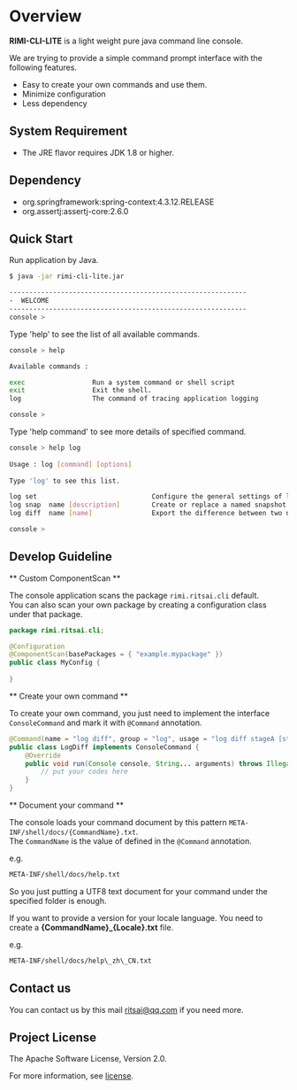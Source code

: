 Overview
===========================

**RIMI-CLI-LITE** is a light weight pure java command line console.

We are trying to provide a simple command prompt interface with the following features.

* Easy to create your own commands and use them.
* Minimize configuration
* Less dependency


## System Requirement

* The JRE flavor requires JDK 1.8 or higher.

## Dependency

* org.springframework:spring-context:4.3.12.RELEASE
* org.assertj:assertj-core:2.6.0

## Quick Start

Run application by Java.

```	Bash
$ java -jar rimi-cli-lite.jar

------------------------------------------------------------
-  WELCOME
------------------------------------------------------------
console > 
```
	
Type 'help' to see the list of all available commands.

```	Bash
console > help

Available commands : 

exec                 Run a system command or shell script
exit                 Exit the shell.
log                  The command of tracing application logging

console >
```
	
Type 'help command' to see more details of specified command.
	
```	Bash
console > help log
	
Usage : log [command] [options]
	
Type 'log' to see this list.

log set                             Configure the general settings of log commands
log snap  name [description]        Create or replace a named snapshot of current log status
log diff  name [name]               Export the difference between two named snapshots

console > 	
```

## Develop Guideline

** Custom ComponentScan **

The console application scans the package `rimi.ritsai.cli` default.   
You can also scan your own package by creating a configuration class under that package.

```Java
package rimi.ritsai.cli;

@Configuration
@ComponentScan(basePackages = { "example.mypackage" })
public class MyConfig {
	
}
```
** Create your own command **

To create your own command, you just need to implement the interface `ConsoleCommand` and mark it with `@Command` annotation.

```	Java
@Command(name = "log diff", group = "log", usage = "log diff stageA [stageB]", description = "Compare the two stages and export the difference")
public class LogDiff implements ConsoleCommand {
	@Override
	public void run(Console console, String... arguments) throws IllegalArgumentException, SystemException {
		// put your codes here
	}
}
```

** Document your command **

The console loads your command document by this pattern `META-INF/shell/docs/{CommandName}.txt`.  
The `CommandName` is the value of defined in the `@Command` annotation.

e.g.
```Bash
META-INF/shell/docs/help.txt
```

So you just putting a UTF8 text document for your command under the specified folder is enough.

If you want to provide a version for your locale language. You need to create a **{CommandName}_{Locale}.txt** file.

e.g.
```Bash
META-INF/shell/docs/help\_zh\_CN.txt
```

## Contact us

You can contact us by this mail ritsai@qq.com if you need more.

## Project License


The Apache Software License, Version 2.0.

For more information, see [license](LICENSE).
